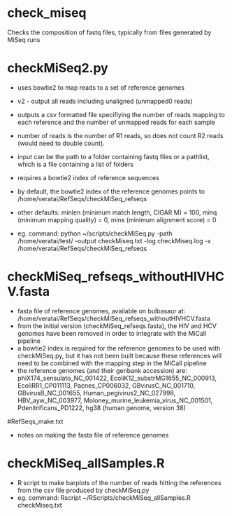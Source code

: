# check_miseq
Checks the composition of fastq files, typically from files generated by MiSeq runs

# checkMiSeq2.py
- uses bowtie2 to map reads to a set of reference genomes
- v2 - output all reads including unaligned (unmapped0 reads)
- outputs a csv formatted file specifiying the number of reads mapping to each reference and the number of unmapped reads for each sample
- number of reads is the number of R1 reads, so does not count R2 reads (would need to double count).
- input can be the path to a folder containing fastq files or a pathlist, which is a file containing a list of folders
- requires a bowtie2 index of reference sequences
- by default, the bowtie2 index of the reference genomes points to /home/veratai/RefSeqs/checkMiSeq_refseqs
- other defaults:
  minlen (minimum match length, CIGAR M) = 100, 
  minq (minimum mapping quality) = 0, 
  mins (minimum alignment score) = 0

- eg. command: 
python ~/scripts/checkMiSeq.py -path /home/veratai/test/ -output checkMiseq.txt -log checkMiseq.log -x /home/veratai/RefSeqs/checkMiSeq_refseqs

# checkMiSeq_refseqs_withoutHIVHCV.fasta
- fasta file of reference genomes, available on bulbasaur at: /home/veratai/RefSeqs/checkMiSeq_refseqs_withoutHIVHCV.fasta
- from the initial version (checkMiSeq_refseqs.fasta), the HIV and HCV genomes have been removed in order to integrate with the MiCall pipeline
- a bowtie2 index is required for the reference genomes to be used with checkMiSeq.py, but it has not been built because these references will need to be combined with the mapping step in the MiCall pipeline
- the reference genomes (and their genbank accession) are:
  phiX174_sensulato_NC_001422, 
  EcoliK12_substrMG1655_NC_000913, 
  EcoliRR1_CP011113, 
  Pacnes_CP006032, 
  GBvirusC_NC_001710, 
  GBvirusB_NC_001655, 
  Human_pegivirus2_NC_027998, 
  HBV_ayw_NC_003977, 
  Moloney_murine_leukemia_virus_NC_001501, 
  Pdenitrificans_PD1222, 
  hg38 (human genome, version 38)

#RefSeqs_make.txt
- notes on making the fasta file of reference genomes

# checkMiSeq_allSamples.R
- R script to make barplots of the number of reads hitting the references from the csv file produced by checkMiSeq.py
- eg. command: 
Rscript ~/RScripts/checkMiSeq_allSamples.R checkMiseq.txt

